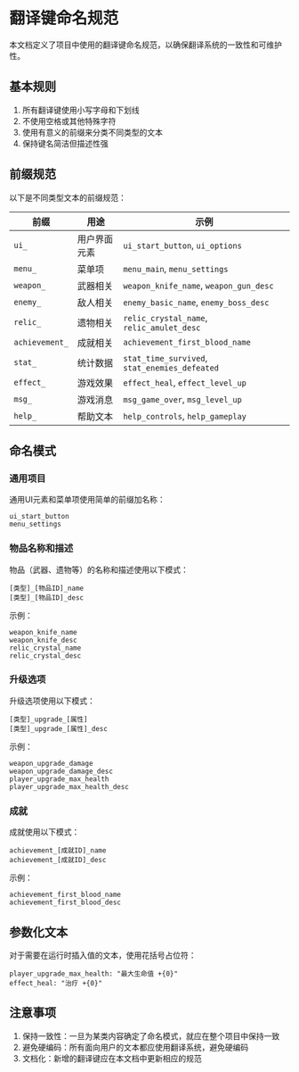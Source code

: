 # 翻译键命名规范

本文档定义了项目中使用的翻译键命名规范，以确保翻译系统的一致性和可维护性。

## 基本规则

1. 所有翻译键使用小写字母和下划线
2. 不使用空格或其他特殊字符
3. 使用有意义的前缀来分类不同类型的文本
4. 保持键名简洁但描述性强

## 前缀规范

以下是不同类型文本的前缀规范：

| 前缀 | 用途 | 示例 |
|------|------|------|
| `ui_` | 用户界面元素 | `ui_start_button`, `ui_options` |
| `menu_` | 菜单项 | `menu_main`, `menu_settings` |
| `weapon_` | 武器相关 | `weapon_knife_name`, `weapon_gun_desc` |
| `enemy_` | 敌人相关 | `enemy_basic_name`, `enemy_boss_desc` |
| `relic_` | 遗物相关 | `relic_crystal_name`, `relic_amulet_desc` |
| `achievement_` | 成就相关 | `achievement_first_blood_name` |
| `stat_` | 统计数据 | `stat_time_survived`, `stat_enemies_defeated` |
| `effect_` | 游戏效果 | `effect_heal`, `effect_level_up` |
| `msg_` | 游戏消息 | `msg_game_over`, `msg_level_up` |
| `help_` | 帮助文本 | `help_controls`, `help_gameplay` |

## 命名模式

### 通用项目

通用UI元素和菜单项使用简单的前缀加名称：

```
ui_start_button
menu_settings
```

### 物品名称和描述

物品（武器、遗物等）的名称和描述使用以下模式：

```
[类型]_[物品ID]_name
[类型]_[物品ID]_desc
```

示例：
```
weapon_knife_name
weapon_knife_desc
relic_crystal_name
relic_crystal_desc
```

### 升级选项

升级选项使用以下模式：

```
[类型]_upgrade_[属性]
[类型]_upgrade_[属性]_desc
```

示例：
```
weapon_upgrade_damage
weapon_upgrade_damage_desc
player_upgrade_max_health
player_upgrade_max_health_desc
```

### 成就

成就使用以下模式：

```
achievement_[成就ID]_name
achievement_[成就ID]_desc
```

示例：
```
achievement_first_blood_name
achievement_first_blood_desc
```

## 参数化文本

对于需要在运行时插入值的文本，使用花括号占位符：

```
player_upgrade_max_health: "最大生命值 +{0}"
effect_heal: "治疗 +{0}"
```

## 注意事项

1. 保持一致性：一旦为某类内容确定了命名模式，就应在整个项目中保持一致
2. 避免硬编码：所有面向用户的文本都应使用翻译系统，避免硬编码
3. 文档化：新增的翻译键应在本文档中更新相应的规范
